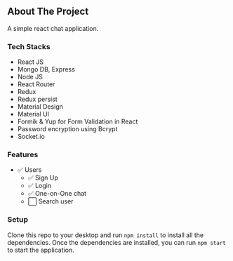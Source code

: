 ## **About The Project**

A simple react chat application.

### **Tech Stacks**

- React JS
- Mongo DB, Express
- Node JS
- React Router
- Redux
- Redux persist
- Material Design
- Material UI
- Formik & Yup for Form Validation in React
- Password encryption using Bcrypt
- Socket.io

### **Features**

- :white_check_mark: Users
  - :white_check_mark: Sign Up
  - :white_check_mark: Login
  - :white_check_mark: One-on-One chat
  - :white_large_square: Search user

### **Setup**

Clone this repo to your desktop and run `npm install` to install all the dependencies.
Once the dependencies are installed, you can run `npm start` to start the application.

